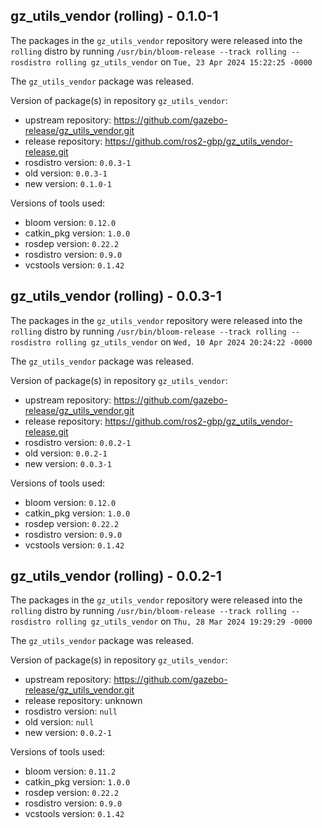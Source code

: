 ## gz_utils_vendor (rolling) - 0.1.0-1

The packages in the `gz_utils_vendor` repository were released into the `rolling` distro by running `/usr/bin/bloom-release --track rolling --rosdistro rolling gz_utils_vendor` on `Tue, 23 Apr 2024 15:22:25 -0000`

The `gz_utils_vendor` package was released.

Version of package(s) in repository `gz_utils_vendor`:

- upstream repository: https://github.com/gazebo-release/gz_utils_vendor.git
- release repository: https://github.com/ros2-gbp/gz_utils_vendor-release.git
- rosdistro version: `0.0.3-1`
- old version: `0.0.3-1`
- new version: `0.1.0-1`

Versions of tools used:

- bloom version: `0.12.0`
- catkin_pkg version: `1.0.0`
- rosdep version: `0.22.2`
- rosdistro version: `0.9.0`
- vcstools version: `0.1.42`


## gz_utils_vendor (rolling) - 0.0.3-1

The packages in the `gz_utils_vendor` repository were released into the `rolling` distro by running `/usr/bin/bloom-release --track rolling --rosdistro rolling gz_utils_vendor` on `Wed, 10 Apr 2024 20:24:22 -0000`

The `gz_utils_vendor` package was released.

Version of package(s) in repository `gz_utils_vendor`:

- upstream repository: https://github.com/gazebo-release/gz_utils_vendor.git
- release repository: https://github.com/ros2-gbp/gz_utils_vendor-release.git
- rosdistro version: `0.0.2-1`
- old version: `0.0.2-1`
- new version: `0.0.3-1`

Versions of tools used:

- bloom version: `0.12.0`
- catkin_pkg version: `1.0.0`
- rosdep version: `0.22.2`
- rosdistro version: `0.9.0`
- vcstools version: `0.1.42`


## gz_utils_vendor (rolling) - 0.0.2-1

The packages in the `gz_utils_vendor` repository were released into the `rolling` distro by running `/usr/bin/bloom-release --track rolling --rosdistro rolling gz_utils_vendor` on `Thu, 28 Mar 2024 19:29:29 -0000`

The `gz_utils_vendor` package was released.

Version of package(s) in repository `gz_utils_vendor`:

- upstream repository: https://github.com/gazebo-release/gz_utils_vendor.git
- release repository: unknown
- rosdistro version: `null`
- old version: `null`
- new version: `0.0.2-1`

Versions of tools used:

- bloom version: `0.11.2`
- catkin_pkg version: `1.0.0`
- rosdep version: `0.22.2`
- rosdistro version: `0.9.0`
- vcstools version: `0.1.42`


